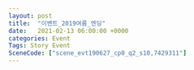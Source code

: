 ```yaml
---
layout: post
title:  "이벤트_2019여름_엔딩"
date:   2021-02-13 06:00:00 +0000
categories: Event
Tags: Story Event
SceneCode: ["scene_evt190627_cp0_q2_s10,7429311"]
---
```

